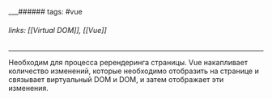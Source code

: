 
___###### tags: #vue
###### links: [[Virtual DOM]], [[Vue]]
___
Необходим для процесса ререндеринга страницы.
Vue накапливает количество изменений, которые необходимо отобразить на странице и связывает виртуальный DOM  и DOM, и затем отображает эти изменения.